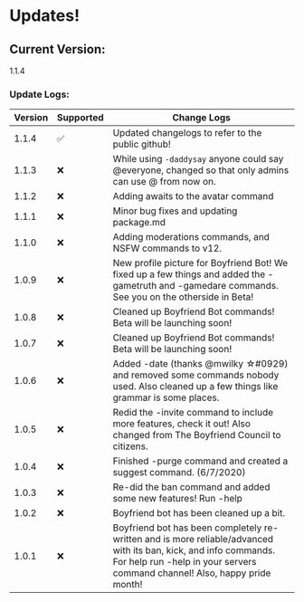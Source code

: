 # Updates!
## Current Version:
1.1.4
### Update Logs:
| Version | Supported          | Change Logs                                      |
| ------- | ------------------ | --------------                                   |
|1.1.4    |:white_check_mark:  | Updated changelogs to refer to the public github!|
|1.1.3    |:x:| While using `-daddysay` anyone could say @everyone, changed so that only admins can use @ from now on.|
|1.1.2    |:x:| Adding awaits to the avatar command| 
|1.1.1    |:x:|Minor bug fixes and updating package.md|
|1.1.0    |:x:|Adding moderations commands, and NSFW commands to v12.
|1.0.9    |:x:|New profile picture for Boyfriend Bot! We fixed up a few things and added the -gametruth and -gamedare commands. See you on the otherside in Beta!|
|1.0.8    |:x:|Cleaned up Boyfriend Bot commands! Beta will be launching soon! |
|1.0.7    |:x:|Cleaned up Boyfriend Bot commands! Beta will be launching soon!|
|1.0.6    |:x:|Added -date (thanks @mwilky ☆#0929) and removed some commands nobody used. Also cleaned up a few things like grammar is some places.|
|1.0.5    |:x:|Redid the -invite command to include more features, check it out! Also changed from The Boyfriend Council to citizens.|
| 1.0.4   |:x:|Finished -purge command and created a suggest command. (6/7/2020)|
| 1.0.3   |:x:|Re-did the ban command and added some new features! Run -help|
| 1.0.2   |:x:|Boyfriend bot has been cleaned up a bit.                                   |
| 1.0.1   |:x:|Boyfriend bot has been completely re-written and is more reliable/advanced with its ban, kick, and info commands. For help run -help in your servers command channel! Also, happy pride month!               |
